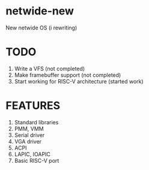 # netwide-new
New netwide OS (i rewriting)

# TODO
1. Write a VFS (not completed)
2. Make framebuffer support (not completed)
3. Start working for RISC-V architecture (started work)

# FEATURES
1. Standard libraries
2. PMM, VMM
3. Serial driver
4. VGA driver
5. ACPI
6. LAPIC, IOAPIC
7. Basic RISC-V port
